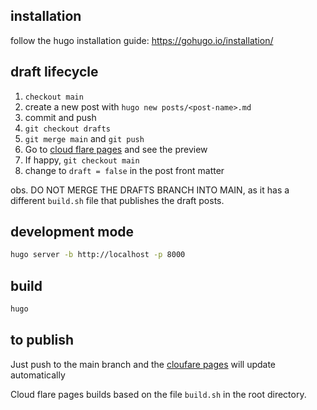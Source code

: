 ## installation

follow the hugo installation guide: https://gohugo.io/installation/

## draft lifecycle

1. `checkout main`
2. create a new post with `hugo new posts/<post-name>.md`
3. commit and push 
4. `git checkout drafts` 
5. `git merge main` and `git push`
6. Go to [cloud flare pages](https://pages.cloudflare.com/) and see the preview
7. If happy, `git checkout main`
8. change to `draft = false` in the post front matter

obs. DO NOT MERGE THE DRAFTS BRANCH INTO MAIN, as it has a different `build.sh` file that publishes the draft posts.

## development mode
    
```bash
hugo server -b http://localhost -p 8000    
```

## build

```bash
hugo
```

## to publish

Just push to the main branch and the [cloufare pages](https://pages.cloudflare.com/) will update automatically

Cloud flare pages builds based on the file `build.sh` in the root directory. 
